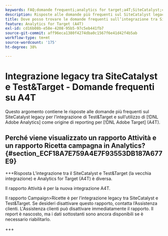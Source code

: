 ```yaml
---
keywords: FAQ;domande frequenti;analytics for target;a4T;SiteCatalyst;campagna>ricetta;Test&Target;integrazione
description: Risposte alle domande più frequenti sul SiteCatalyst legacy di integrazione Test&Target e sull’utilizzo di Analytics per [!DNL Target] (A4T).
title: Dove posso trovare le domande frequenti sull’integrazione tra SiteCatalyst e Test&Target?
feature: Analytics for Target (A4T)
exl-id: cd16b08b-e58e-4208-95b5-97c5eb441fb7
source-git-commit: aff96eca1380f4274dba0c1567f6e41d42f4b5ab
workflow-type: tm+mt
source-wordcount: '175'
ht-degree: 38%

---
```


# Integrazione legacy tra SiteCatalyst e Test&amp;Target - Domande frequenti su A4T

Questo argomento contiene le risposte alle domande più frequenti sul SiteCatalyst legacy per l’integrazione di Test&amp;Target e sull’utilizzo di [!DNL Adobe Analytics] come origine di reporting per [!DNL Adobe Target] (A4T).

## Perché viene visualizzato un rapporto Attività e un rapporto Ricetta campagna in Analytics? {#section_ECF18A7E759A4E7F93553DB187A677E9}

+++Risposta L’integrazione tra il SiteCatalyst e Test&amp;Target (la vecchia integrazione) e Analytics for Target (A4T) è diversa.

Il rapporto Attività è per la nuova integrazione A4T.

Il rapporto Campaign>Ricette è per l’integrazione legacy tra SiteCatalyst e Test&amp;Target. Se desideri disattivare questo rapporto, contatta l’Assistenza clienti. L&#39;Assistenza clienti può disattivare immediatamente il rapporto. Il report è nascosto, ma i dati sottostanti sono ancora disponibili se è necessario riabilitarlo.

+++